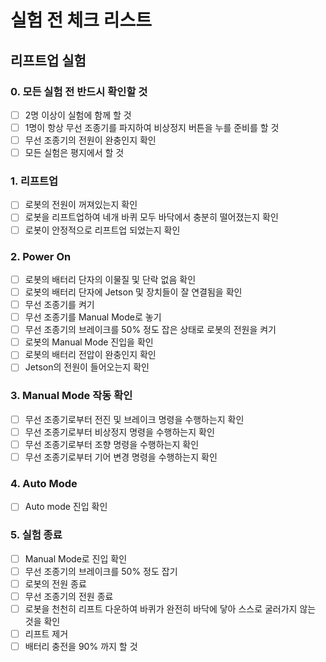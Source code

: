 # 실험 전 체크 리스트

## 리프트업 실험
### 0. 모든 실험 전 반드시 확인할 것
- [ ] 2명 이상이 실험에 함께 할 것
- [ ] 1명이 항상 무선 조종기를 파지하여 비상정지 버튼을 누를 준비를 할 것
- [ ] 무선 조종기의 전원이 완충인지 확인
- [ ] 모든 실험은 평지에서 할 것

### 1. 리프트업
- [ ] 로봇의 전원이 꺼져있는지 확인
- [ ] 로봇을 리프트업하여 네개 바퀴 모두 바닥에서 충분히 떨어졌는지 확인
- [ ] 로봇이 안정적으로 리프트업 되었는지 확인

### 2. Power On
- [ ] 로봇의 배터리 단자의 이물질 및 단락 없음 확인
- [ ] 로봇의 배터리 단자에 Jetson 및 장치들이 잘 연결됨을 확인
- [ ] 무선 조종기를 켜기
- [ ] 무선 조종기를 Manual Mode로 놓기
- [ ] 무선 조종기의 브레이크를 50% 정도 잡은 상태로 로봇의 전원을 켜기
- [ ] 로봇의 Manual Mode 진입을 확인
- [ ] 로봇의 배터리 전압이 완충인지 확인
- [ ] Jetson의 전원이 들어오는지 확인

### 3. Manual Mode 작동 확인
- [ ] 무선 조종기로부터 전진 및 브레이크 명령을 수행하는지 확인
- [ ] 무선 조종기로부터 비상정지 명령을 수행하는지 확인
- [ ] 무선 조종기로부터 조향 명령을 수행하는지 확인
- [ ] 무선 조종기로부터 기어 변경 명령을 수행하는지 확인

### 4. Auto Mode
- [ ] Auto mode 진입 확인

### 5. 실험 종료
- [ ] Manual Mode로 진입 확인
- [ ] 무선 조종기의 브레이크를 50% 정도 잡기
- [ ] 로봇의 전원 종료
- [ ] 무선 조종기의 전원 종료
- [ ] 로봇을 천천히 리프트 다운하여 바퀴가 완전히 바닥에 닿아 스스로 굴러가지 않는 것을 확인
- [ ] 리프트 제거
- [ ] 배터리 충전을 90% 까지 할 것